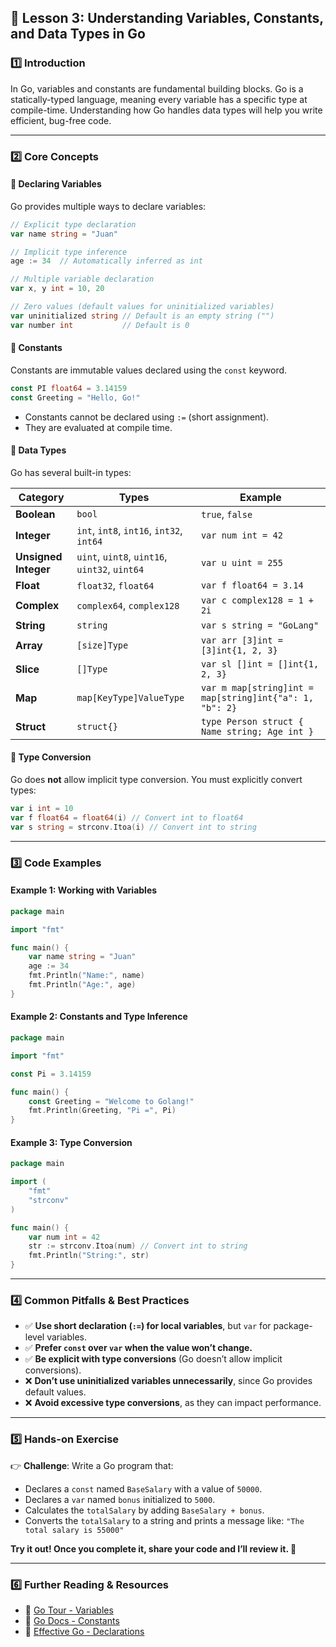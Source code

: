 ## **📌 Lesson 3: Understanding Variables, Constants, and Data Types in Go**

### **1️⃣ Introduction**
In Go, variables and constants are fundamental building blocks. Go is a statically-typed language, meaning every variable has a specific type at compile-time. Understanding how Go handles data types will help you write efficient, bug-free code.

---

### **2️⃣ Core Concepts**
#### 🔹 Declaring Variables
Go provides multiple ways to declare variables:
```go
// Explicit type declaration
var name string = "Juan"

// Implicit type inference
age := 34  // Automatically inferred as int

// Multiple variable declaration
var x, y int = 10, 20

// Zero values (default values for uninitialized variables)
var uninitialized string // Default is an empty string ("")
var number int           // Default is 0
```

#### 🔹 Constants
Constants are immutable values declared using the `const` keyword.
```go
const PI float64 = 3.14159
const Greeting = "Hello, Go!"
```
- Constants cannot be declared using `:=` (short assignment).
- They are evaluated at compile time.

#### 🔹 Data Types
Go has several built-in types:

| **Category**  | **Types**  | **Example**  |
|--------------|-----------|-------------|
| **Boolean**  | `bool`    | `true`, `false`  |
| **Integer**  | `int`, `int8`, `int16`, `int32`, `int64`  | `var num int = 42` |
| **Unsigned Integer**  | `uint`, `uint8`, `uint16`, `uint32`, `uint64` | `var u uint = 255` |
| **Float**  | `float32`, `float64` | `var f float64 = 3.14` |
| **Complex**  | `complex64`, `complex128` | `var c complex128 = 1 + 2i` |
| **String**  | `string` | `var s string = "GoLang"` |
| **Array**  | `[size]Type` | `var arr [3]int = [3]int{1, 2, 3}` |
| **Slice**  | `[]Type` | `var sl []int = []int{1, 2, 3}` |
| **Map**  | `map[KeyType]ValueType` | `var m map[string]int = map[string]int{"a": 1, "b": 2}` |
| **Struct**  | `struct{}` | `type Person struct { Name string; Age int }` |

#### 🔹 Type Conversion
Go does **not** allow implicit type conversion. You must explicitly convert types:
```go
var i int = 10
var f float64 = float64(i) // Convert int to float64
var s string = strconv.Itoa(i) // Convert int to string
```

---

### **3️⃣ Code Examples**
#### Example 1: Working with Variables
```go
package main

import "fmt"

func main() {
    var name string = "Juan"
    age := 34
    fmt.Println("Name:", name)
    fmt.Println("Age:", age)
}
```

#### Example 2: Constants and Type Inference
```go
package main

import "fmt"

const Pi = 3.14159

func main() {
    const Greeting = "Welcome to Golang!"
    fmt.Println(Greeting, "Pi =", Pi)
}
```

#### Example 3: Type Conversion
```go
package main

import (
    "fmt"
    "strconv"
)

func main() {
    var num int = 42
    str := strconv.Itoa(num) // Convert int to string
    fmt.Println("String:", str)
}
```

---

### **4️⃣ Common Pitfalls & Best Practices**
- ✅ **Use short declaration (`:=`) for local variables**, but `var` for package-level variables.
- ✅ **Prefer `const` over `var` when the value won’t change.**
- ✅ **Be explicit with type conversions** (Go doesn’t allow implicit conversions).
- ❌ **Don’t use uninitialized variables unnecessarily**, since Go provides default values.
- ❌ **Avoid excessive type conversions**, as they can impact performance.

---

### **5️⃣ Hands-on Exercise**
👉 **Challenge**: Write a Go program that:
- Declares a `const` named `BaseSalary` with a value of `50000`.
- Declares a `var` named `bonus` initialized to `5000`.
- Calculates the `totalSalary` by adding `BaseSalary + bonus`.
- Converts the `totalSalary` to a string and prints a message like:
  `"The total salary is 55000"`

**Try it out! Once you complete it, share your code and I’ll review it. 🚀**

---

### **6️⃣ Further Reading & Resources**
- 📖 [Go Tour - Variables](https://tour.golang.org/basics/8)
- 📖 [Go Docs - Constants](https://golang.org/ref/spec#Constants)
- 📖 [Effective Go - Declarations](https://golang.org/doc/effective_go.html#declarations)
